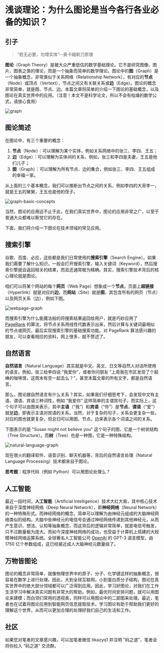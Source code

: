 # 浅谈理论：为什么图论是当今各行各业必备的知识？

## 引子

> “若无必要，勿增实体”--奥卡姆剃刀原理

**图论**（Graph Theory）是被大众严重低估的数学基础理论。它不是研究图像、图片、图表之类的理论，而是一个抽象而简单的数学理论。图论中的**图**（Graph）是一个抽象概念，非常类似于关系网络（Relationship Network），有对应的**节点**（Node）或顶点（Vertext），节点之间又有关联关系或**边**（Edge）。图论的概念非常简单，就是图、节点、边。本篇文章将简单的介绍一下图论的基础概念，以及图论在真实世界中的应用。（注意！本文不是科学论文，所以不会有枯燥的数学公式，请放心食用）

![graph](https://codao.crawlab.cn/images/2023-01-18-070230.png)

## 图论简述

在图论中，有三个重要的概念：

1. **节点**（Node）：可以理解为某个实体，例如关系网络中的张三、李四、王五；
2. **边**（Edge）：可以理解为实体间的关系，例如，张三和李四是夫妻，王五是他们儿子；
3. **图**（Graph）：可以理解为所有节点、边的集合，例如张三、李四、王五组成的幸福一家。

从上面的三个基本概念，我们可以推断出节点之间的关系，例如李四的大哥李一，就是王五的舅舅，王五也是他的侄子。

![graph-basic-concepts](https://codao.crawlab.cn/images/2023-01-18-065750.png)

当然，图论的应用远不止于此，在我们真实世界中，图论的应用非常之广，以至于普通大众都难以察觉它的存在。

下面，我们将介绍一下图论在技术领域的常见应用。

## 搜索引擎

谷歌、百度、必应，这些都是我们日常使用的**搜索引擎**（Search Engine）。如果我们需要了解什么知识，一般会打开搜索引擎，输入关键词（Keyword），然后搜索引擎就会返回相关的结果，而且还通常极为精确。其实，搜索引擎技术背后的核心理论就是图论。

咱们可以将某个网站的每个**网页**（Web Page）想象成一个**节点**，页面上**超链接**（Hyperlink）就是对应的**边**，而**网站**（Site）就是**图**，其包含所有的网页（节点）以及网页关系（边），例如下图。

![webpage-graph](https://codao.crawlab.cn/images/2023-01-18-070808.png)

而搜索引擎为什么能魔法般的将搜索结果返回给用户，就是巧妙应用了 [PageRank](https://en.wikipedia.org/wiki/PageRank) 的算法，将节点关系用线性代数表示出来，然后计算与关键词最相似的节点或网页，最后实现搜索引擎的基础搜索功能。对 PageRank 算法感兴趣的朋友，可以查看相应的资料，网上很多，就不赘述了。

## 自然语言

**自然语言**（Natural Language）其实就是中文、英文、日文等自然人对话所使用的语言。例如，张三给李四说 “我爱你”，或者你问朋友 “上周我在市区发现了个超棒的咖啡馆，这周末有空一起去么？”，甚至本篇文章的所有文字，都是自然语言。

那么，图论跟自然语言有什么关系？其实，如果我们仔细思考下，会发现中文有主语、谓语、宾语三种词性，例如 “我爱你” 这样简单的主谓宾句子。而实际上，这个句子可以由图来表示，其中**主语**（“我”）和**宾语**（“你”）是**节点**，**谓语**（“爱”）就是**边**，即表示主语对宾语的关系。当然，对于复杂的句子，关系会更复杂一些，对应的图也就更复杂，但总归可以用图、节点、边来表示各个词语之间的关系。

下图表示的是 "Susan might not believe you" 这个句子的图，它是一个树状结构（Tree Structure）。而**树**（Tree）也是一种图，它是一种特殊结构。

![natural-language-graph](https://codao.crawlab.cn/images/2023-01-18-072338.png)

现在很火的翻译软件、语音识别、聊天机器等，背后的自然语言处理（Natural Language Processing）技术都来自于图论。

**思考题**：程序代码（例如 Python）可以用图论处理么？

## 人工智能

最近一段时间，**人工智能**（Artificial Intelligence）技术大红大紫，其中核心技术来自于深度神经网络（Deep Neural Network），即**神经网络**（Neural Network）的一种特殊形式。而神经网络的概念，简单可以理解为由神经元组成的大脑神经网络类似的结构。大脑中些神经元的电信号会通过神经网络传递到其他神经元，从而产生意识、想法、认知等抽象概念，而这背后的逻辑非常简单，就是电信号触发，只不过数量极为庞大。而如今深度神经网络的成功，也受益于计算机上搭建的大规模神经网络运算系统。全球著名人工智能公司 [OpenAI](https://openai.com/) 的 GPT-3 语言模型，由 1750 亿个参数组成，这已经接近成人大脑神经元数量级了。

## 万物皆图论

图论的概念非常简单，就像物理世界中的原子、分子、化学键这样的抽象概念，很容易在数学上进行处理。因此，大到全球互联网，小到蛋白质分子结构，图论在真实世界中的绝大部分领域都可以广泛得到应用。因此，学习好图论，对我们在工作生活学习中解决真实问题有非常大的帮助。例如，最优时间安排问题，就可以用图论来建模；而白领们常用的透视表，同样可以用图论中的二部图来处理。最近，笔者也在试着将图论应用到智能网页信息提取技术。学习图论有助于帮助我们更好的理解这个世界，从而可以更加合理的处理好我们自己的生活和工作。

## 社区

如果您对笔者的文章感兴趣，可以加笔者微信 tikazyq1 并注明 "码之道"，笔者会将你拉入 "码之道" 交流群。
